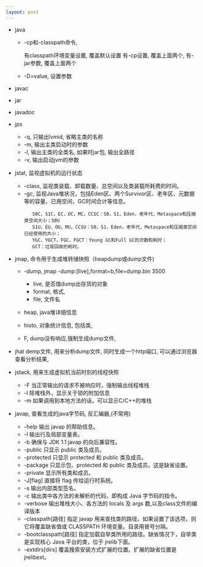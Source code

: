 ```yaml
---
layout: post
---
```

- java

    - -cp和-classpath命令,

        有classpath环境变量设置, 覆盖默认设置
        有-cp设置, 覆盖上面两个,
        有-jar参数, 覆盖上面两个
    - -D<property>=value, 设置参数
- javac
- jar
- javadoc
- jps

    - -q, 只输出lvmid, 省略主类的名称
    - -m, 输出主类启动时的参数
    - -l, 输出主类的全类名, 如果时jar包, 输出全路径
    - -v, 输出启动jvm的参数

- jstat, 监视虚拟机的运行状态

    - -class, 监视类装载、卸载数量、总空间以及类装载所耗费的时间。
    - -gc, 监视Java堆状况，包括Eden区、两个Survivor区、老年区、元数据等的容量、已用空间，GC时间合计等信息。
        ```
           S0C，S1C，EC，OC，MC，CCSC：S0，S1，Eden，老年代，Metaspace和压缩类空间大小；S0U    
           S1U，EU，OU，MU，CCSU：S0，S1，Eden，老年代，Metaspace和压缩类空间已经使用的大小；
           YGC，YGCT，FGC，FGCT：Young GC和Full GC的次数和耗时；
           GCT：垃圾回收的耗时。
        ```   
- jmap, 命令用于生成堆转储快照（heapdump或dump文件)

    - -dump, jmap -dump:[live],format=b,file=dump.bin 3500
        - live, 是否值dump出存货的对象
        - format, 格式,
        - file, 文件名

    - heap, java堆详细信息
    - histo, 对象统计信息, 包括类,
    - F, dump没有响应,强制生成dump文件,

- jhat demp文件, 用来分析dump文件, 同时生成一个http端口, 可以通过浏览器查看分析结果,

- jstack, 用来生成虚拟机当前时刻的线程快照

    - -F	当正常输出的请求不被响应时，强制输出线程堆栈
    - -l	除堆栈外，显示关于锁的附加信息
    - -m	如果调用到本地方法的话，可以显示C/C++的堆栈

- javap, 查看生成的java字节码, 反汇编器,(不常用)

    - -help 输出 javap 的帮助信息。
    - -l 输出行及局部变量表。
    - -b 确保与 JDK 1.1 javap 的向后兼容性。
    - -public 只显示 public 类及成员。
    - -protected 只显示 protected 和 public 类及成员。
    - -package 只显示包、protected 和 public 类及成员。这是缺省设置。
    - -private 显示所有类和成员。
    - -J[flag] 直接将 flag 传给运行时系统。
    - -s 输出内部类型签名。
    - -c 输出类中各方法的未解析的代码，即构成 Java 字节码的指令。
    - -verbose 输出堆栈大小、各方法的 locals 及 args 数,以及class文件的编译版本
    - -classpath[路径] 指定 javap 用来查找类的路径。如果设置了该选项，则它将覆盖缺省值或 CLASSPATH 环境变量。目录用冒号分隔。
    - -bootclasspath[路径] 指定加载自举类所用的路径。缺省情况下，自举类是实现核心 Java 平台的类，位于 jrelib下面。
    - -extdirs[dirs] 覆盖搜索安装方式扩展的位置。扩展的缺省位置是 jrelibext。